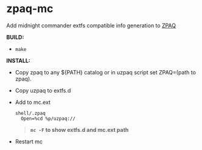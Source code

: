 zpaq-mc
=======

Add midnight commander extfs compatible info generation to [ZPAQ](http://www.mattmahoney.net/dc/zpaq.html)

**BUILD:**
- ```make```

**INSTALL:**
- Copy zpaq to any ${PATH} catalog or in uzpaq script set ZPAQ=(path to zpaq).
- Copy uzpaq to extfs.d
- Add to mc.ext
  ```
  shell/.zpaq
    Open=%cd %p/uzpaq://
  ```
  > **```mc -F``` to show extfs.d and mc.ext path**

- Restart mc
